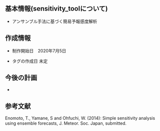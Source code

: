 ## 基本情報(sensitivity_toolについて)
- アンサンブル手法に基づく簡易予報感度解析

## 作成情報
- 制作開始日　2020年7月5日

- タグの作成日 未定

## 今後の計画
- 

## 参考文献
Enomoto, T., Yamane, S and Ohfuchi, W. (2014): Simple sensitivity analysis using ensemble forecasts, J. Meteor. Soc. Japan, submitted.
